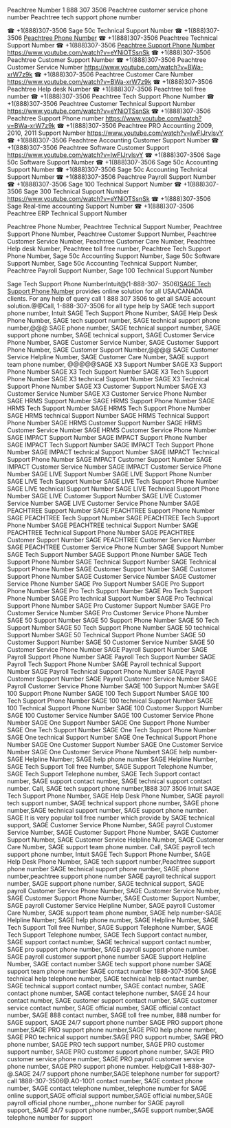Peachtree Number 1 888 307 3506 Peachtree customer service phone number Peachtree tech support phone number

☎ +1(888)307-3506 Sage 50c Technical Support Number ☎ +1(888)307-3506 [Peachtree Phone Number](https://www.facebook.com/18883073506-Sage-Support-Phone-Number-297161890646475/) ☎ +1(888)307-3506 Peachtree Technical Support Number  ☎ +1(888)307-3506 [Peachtree Support Phone Number](https://www.facebook.com/18883073506-Sage-Support-Phone-Number-297161890646475/) https://www.youtube.com/watch?v=eYNiOTSsnSk ☎ +1(888)307-3506 Peachtree Customer Support Number ☎ +1(888)307-3506 Peachtree Customer Service Number https://www.youtube.com/watch?v=BWa-xrW7z9k ☎ +1(888)307-3506 Peachtree Customer Care Number https://www.youtube.com/watch?v=BWa-xrW7z9k ☎ +1(888)307-3506 Peachtree Help desk Number ☎ +1(888)307-3506 Peachtree toll free number ☎ +1(888)307-3506 Peachtree Tech Support Phone Number ☎ +1(888)307-3506 Peachtree Customer Technical Support Number https://www.youtube.com/watch?v=eYNiOTSsnSk ☎ +1(888)307-3506 Peachtree Support Phone number https://www.youtube.com/watch?v=BWa-xrW7z9k ☎ +1(888)307-3506 Peachtree PRO Accounting 2009, 2010, 2011 Support Number https://www.youtube.com/watch?v=IwFIJrvlsvY ☎ +1(888)307-3506 Peachtree Accounting Customer Support Number ☎ +1(888)307-3506 Peachtree Software Customer Support https://www.youtube.com/watch?v=IwFIJrvlsvY ☎ +1(888)307-3506 Sage 50c Software Support Number ☎ +1(888)307-3506 Sage 50c Accounting Support Number ☎ +1(888)307-3506 Sage 50c Accounting Technical Support Number  ☎ +1(888)307-3506 Peachtree Payroll Support Number ☎ +1(888)307-3506 Sage 100 Technical Support Number ☎ +1(888)307-3506 Sage 300 Technical Support Number https://www.youtube.com/watch?v=eYNiOTSsnSk ☎ +1(888)307-3506 Sage Real-time accounting Support Number ☎ +1(888)307-3506 Peachtree ERP Technical Support Number 

Peachtree Phone Number, Peachtree Technical Support Number, Peachtree Support Phone Number, Peachtree Customer Support Number, Peachtree Customer Service Number, Peachtree Customer Care Number, Peachtree Help desk Number, Peachtree toll free number, Peachtree Tech Support Phone Number, Sage 50c Accounting Support Number, Sage 50c Software Support Number, Sage 50c Accounting Technical Support Number, Peachtree Payroll Support Number, Sage 100 Technical Support Number

Sage Tech Support Phone NumberIntuit@(1-888-307- 3506)[SAGE Tech Support Phone Number](https://www.facebook.com/18883073506-Sage-Support-Phone-Number-297161890646475/) provides online solution for all USA/CANADA clients. For any help of query call 1 888 307 3506 to get all SAGE account solution.@@Call, 1-888-307-3506 for all type help by SAGE tech support phone number, Intuit SAGE Tech Support Phone Number, SAGE Help Desk Phone Number, SAGE tech support number, SAGE technical support phone number,@@@ SAGE phone number, SAGE technical support number, SAGE support phone number, SAGE technical support, SAGE Customer Service Phone Number, SAGE Customer Service Number, SAGE Customer Support Phone Number, SAGE Customer Support Number,@@@@ SAGE Customer Service Helpline Number, SAGE Customer Care Number, SAGE support team phone number, @@@@@SAGE X3 Support Number SAGE X3 Support Phone Number SAGE X3 Tech Support Number SAGE X3 Tech Support Phone Number SAGE X3 technical Support Number SAGE X3 Technical Support Phone Number SAGE X3 Customer Support Number SAGE X3 Customer Service Number SAGE X3 Customer Service Phone Number SAGE HRMS Support Number SAGE HRMS Support Phone Number SAGE HRMS Tech Support Number SAGE HRMS Tech Support Phone Number SAGE HRMS technical Support Number SAGE HRMS Technical Support Phone Number SAGE HRMS Customer Support Number SAGE HRMS Customer Service Number SAGE HRMS Customer Service Phone Number SAGE IMPACT Support Number SAGE IMPACT Support Phone Number SAGE IMPACT Tech Support Number SAGE IMPACT Tech Support Phone Number SAGE IMPACT technical Support Number SAGE IMPACT Technical Support Phone Number SAGE IMPACT Customer Support Number SAGE IMPACT Customer Service Number SAGE IMPACT Customer Service Phone Number SAGE LIVE Support Number SAGE LIVE Support Phone Number SAGE LIVE Tech Support Number SAGE LIVE Tech Support Phone Number SAGE LIVE technical Support Number SAGE LIVE Technical Support Phone Number SAGE LIVE Customer Support Number SAGE LIVE Customer Service Number SAGE LIVE Customer Service Phone Number SAGE PEACHTREE Support Number SAGE PEACHTREE Support Phone Number SAGE PEACHTREE Tech Support Number SAGE PEACHTREE Tech Support Phone Number SAGE PEACHTREE technical Support Number SAGE PEACHTREE Technical Support Phone Number SAGE PEACHTREE Customer Support Number SAGE PEACHTREE Customer Service Number SAGE PEACHTREE Customer Service Phone Number SAGE Support Number SAGE Tech Support Number SAGE Support Phone Number SAGE Tech Support Phone Number SAGE Technical Support Number SAGE Technical Support Phone Number SAGE Customer Support Number SAGE Customer Support Phone Number SAGE Customer Service Number SAGE Customer Service Phone Number SAGE Pro Support Number SAGE Pro Support Phone Number SAGE Pro Tech Support Number SAGE Pro Tech Support Phone Number SAGE Pro technical Support Number SAGE Pro Technical Support Phone Number SAGE Pro Customer Support Number SAGE Pro Customer Service Number SAGE Pro Customer Service Phone Number SAGE 50 Support Number SAGE 50 Support Phone Number SAGE 50 Tech Support Number SAGE 50 Tech Support Phone Number SAGE 50 technical Support Number SAGE 50 Technical Support Phone Number SAGE 50 Customer Support Number SAGE 50 Customer Service Number SAGE 50 Customer Service Phone Number SAGE Payroll Support Number SAGE Payroll Support Phone Number SAGE Payroll Tech Support Number SAGE Payroll Tech Support Phone Number SAGE Payroll technical Support Number SAGE Payroll Technical Support Phone Number SAGE Payroll Customer Support Number SAGE Payroll Customer Service Number SAGE Payroll Customer Service Phone Number SAGE 100 Support Number SAGE 100 Support Phone Number SAGE 100 Tech Support Number SAGE 100 Tech Support Phone Number SAGE 100 technical Support Number SAGE 100 Technical Support Phone Number SAGE 100 Customer Support Number SAGE 100 Customer Service Number SAGE 100 Customer Service Phone Number SAGE One Support Number SAGE One Support Phone Number SAGE One Tech Support Number SAGE One Tech Support Phone Number SAGE One technical Support Number SAGE One Technical Support Phone Number SAGE One Customer Support Number SAGE One Customer Service Number SAGE One Customer Service Phone Numbert SAGE help number-SAGE Helpline Number; SAGE help phone number SAGE Helpline Number, SAGE Tech Support Toll free Number, SAGE Support Telephone Number, SAGE Tech Support Telephone number, SAGE Tech Support contact number, SAGE support contact number, SAGE technical support contact number. Call, SAGE tech support phone number,1888 307 3506 Intuit SAGE Tech Support Phone Number, SAGE Help Desk Phone Number, SAGE payroll tech support number, SAGE technical support phone number, SAGE phone number,SAGE technical support number, SAGE support phone number. SAGE It is very popular toll free number which provide by SAGE technical support, SAGE Customer Service Phone Number, SAGE payrol Customer Service Number, SAGE Customer Support Phone Number, SAGE Customer Support Number, SAGE Customer Service Helpline Number, SAGE Customer Care Number, SAGE support team phone number. Call, SAGE payroll tech support phone number, Intuit SAGE Tech Support Phone Number, SAGE Help Desk Phone Number, SAGE tech support number,Peachtree support phone number SAGE technical support phone number, SAGE phone number,peachtree support phone number SAGE payroll technical support number, SAGE support phone number, SAGE technical support, SAGE payroll Customer Service Phone Number, SAGE Customer Service Number, SAGE Customer Support Phone Number, SAGE Customer Support Number, SAGE payroll Customer Service Helpline Number, SAGE payroll Customer Care Number, SAGE support team phone number, SAGE help number-SAGE Helpline Number; SAGE help phone number, SAGE Helpline Number, SAGE Tech Support Toll free Number, SAGE Support Telephone Number, SAGE Tech Support Telephone number, SAGE Tech Support contact number, SAGE support contact number, SAGE technical support contact number, SAGE pro support phone number, SAGE payroll support phone number. SAGE payroll customer support phone number SAGE Support Helpline Number, SAGE contact number SAGE tech support phone number SAGE support team phone number SAGE contact number 1888-307-3506 SAGE technical help telephone number, SAGE technical help contact number, SAGE technical support contact number, SAGE contact number, SAGE contact phone number, SAGE contact telephone number, SAGE 24 hour contact number, SAGE customer support contact number, SAGE customer service contact number, SAGE official number, SAGE official contact number, SAGE 888 contact number, SAGE toll free number, 888 number for SAGE support, SAGE 24/7 support phone number SAGE PRO support phone number,SAGE PRO support phone number,SAGE PRO help phone number, SAGE PRO technical support number.SAGE PRO support number, SAGE PRO phone number, SAGE PRO tech support number, SAGE PRO customer support number, SAGE PRO customer support phone number, SAGE PRO customer service phone number, SAGE PRO payroll customer service phone number, SAGE PRO support phone number. Help@Call 1-888-307-@.SAGE 24/7 support phone number,SAGE telephone number for support? call 1888-307-3506@.AO-1001 contact number, SAGE contact phone number, SAGE contact telephone number,,telephone number for SAGE online support,SAGE official support number,SAGE official number,SAGE payroll official phone number,,,phone number for SAGE payroll support,,SAGE 24/7 support phone number,,SAGE support number,SAGE telephone number for support